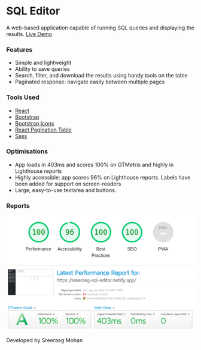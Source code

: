 # SQL Editor

A web-based application capable of running SQL queries and displaying the results. 
[Live Demo](https://sreeraag-sql-editor.netlify.app/#!)

### Features

- Simple and lightweight
- Ability to save queries
- Search, filter, and download the results using handy tools on the table
- Paginated response: navigate easily between multiple pages

### Tools Used

- [React](https://reactjs.org/)
- [Bootstrap](https://getbootstrap.com/)
- [Bootstrap Icons](https://icons.getbootstrap.com/)
- [React Pagination Table](https://github.com/addhome2001/react-pagination-table)
- [Sass](https://sass-lang.com/)

### Optimisations 

- App loads in 403ms and scores 100% on GTMetrix and highly in Lighthouse reports
- Highly accessible: app scores 96% on Lighthouse reports. Labels have been added for support on screen-readers
- Large, easy-to-use textarea and buttons. 

### Reports
![Lighthouse](./src/screenshots/Lighthouse.png)
![GTMetrix](./src/screenshots/GTMetrix.png)

Developed by Sreeraag Mohan

